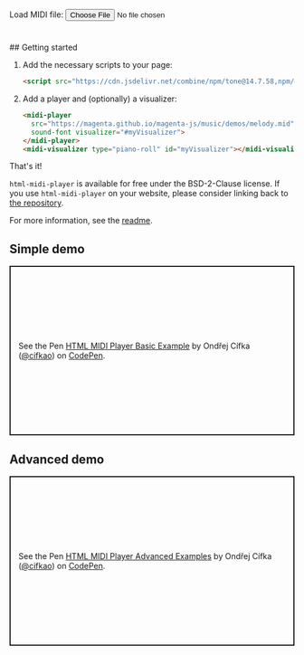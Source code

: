 ---
---

<div>
<midi-visualizer type="piano-roll" id="mainVisualizer" src="https://cdn.jsdelivr.net/gh/cifkao/html-midi-player@2b12128/jazz.mid"></midi-visualizer>
<midi-player src="https://cdn.jsdelivr.net/gh/cifkao/html-midi-player@2b12128/jazz.mid" sound-font visualizer="#mainVisualizer" id="mainPlayer">
</midi-player>
</div>

<p>
<label for="midiFile">Load MIDI file:</label>
<input type="file" id="midiFile" name="midiFile" accept="audio/midi, audio/x-midi">
</p>

<div markdown="1" style="margin-top: 5ex;">
## Getting started

1. Add the necessary scripts to your page:

   ```html
   <script src="https://cdn.jsdelivr.net/combine/npm/tone@14.7.58,npm/@magenta/music@1.22.1/es6/core.js,npm/focus-visible@5,npm/html-midi-player@1.4.0"></script>
   ```

2. Add a player and (optionally) a visualizer:

   ```html
   <midi-player
     src="https://magenta.github.io/magenta-js/music/demos/melody.mid"
     sound-font visualizer="#myVisualizer">
   </midi-player>
   <midi-visualizer type="piano-roll" id="myVisualizer"></midi-visualizer>
   ```

That's it!

`html-midi-player` is available for free under the BSD-2-Clause license.
If you use `html-midi-player` on your website, please consider linking back to [the repository](https://github.com/cifkao/html-midi-player/).

For more information, see the [readme](https://github.com/cifkao/html-midi-player#readme).

## Simple demo

<p class="codepen" data-height="300" data-default-tab="html,result" data-slug-hash="WNwpLzL" data-user="cifkao" style="height: 300px; box-sizing: border-box; display: flex; align-items: center; justify-content: center; border: 2px solid; margin: 1em 0; padding: 1em;">
  <span>See the Pen <a href="https://codepen.io/cifkao/pen/WNwpLzL">
  HTML MIDI Player Basic Example</a> by Ondřej Cífka (<a href="https://codepen.io/cifkao">@cifkao</a>)
  on <a href="https://codepen.io">CodePen</a>.</span>
</p>


## Advanced demo

<p class="codepen" data-height="300" data-default-tab="html,result" data-slug-hash="GRZxqZN" data-user="cifkao" style="height: 300px; box-sizing: border-box; display: flex; align-items: center; justify-content: center; border: 2px solid; margin: 1em 0; padding: 1em;">
  <span>See the Pen <a href="https://codepen.io/cifkao/pen/GRZxqZN">
  HTML MIDI Player Advanced Examples</a> by Ondřej Cífka (<a href="https://codepen.io/cifkao">@cifkao</a>)
  on <a href="https://codepen.io">CodePen</a>.</span>
</p>
</div>


<script async src="https://cpwebassets.codepen.io/assets/embed/ei.js"></script>
